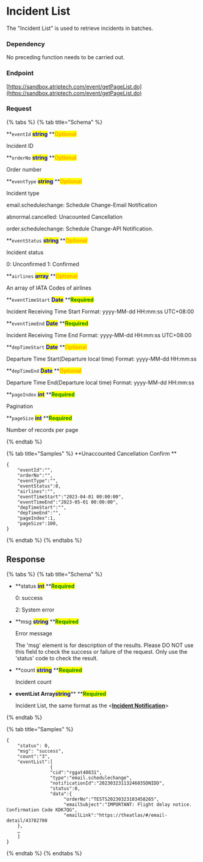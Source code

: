 # Incident List

The "Incident List" is used to retrieve incidents in batches.

### Dependency

No preceding function needs to be carried out.

### Endpoint
[https://sandbox.atriptech.com/event/getPageList.do](https://sandbox.atriptech.com/event/getPageList.do)

### Request

{% tabs %}
{% tab title="Schema" %}



**`eventId`  **<mark style="color:blue;">**string**</mark>**  **<mark style="color:orange;">**Optional**</mark>

Incident ID

**`orderNo`  **<mark style="color:blue;">**string**</mark>**  **<mark style="color:orange;">**Optional**</mark>

Order number

**`eventType`  **<mark style="color:blue;">**string**</mark>**  **<mark style="color:orange;">**Optional**</mark>

Incident type

email.schedulechange: Schedule Change-Email Notification

abnormal.cancelled: Unacounted Cancellation

order.schedulechange: Schedule Change-API Notification.

**`eventStatus`  **<mark style="color:blue;">**string**</mark>**  **<mark style="color:orange;">**Optional**</mark>

Incident status

0: Unconfirmed 
1: Confirmed

**`airlines`  **<mark style="color:blue;">**array**</mark>**  **<mark style="color:orange;">**Optional**</mark>

An array of IATA Codes of airlines

**`eventTimeStart`  **<mark style="color:blue;">**Date**</mark>**  **<mark style="color:green;">**Required**</mark>

Incident Receiving Time Start Format: yyyy-MM-dd HH:mm:ss UTC+08:00

**`eventTimeEnd`  **<mark style="color:blue;">**Date**</mark>**  **<mark style="color:green;">**Required**</mark>

Incident Receiving Time End Format: yyyy-MM-dd HH:mm:ss UTC+08:00

**`depTimeStart`  **<mark style="color:blue;">**Date**</mark>**  **<mark style="color:orange;">**Optional**</mark>

Departure Time Start(Departure local time) Format: yyyy-MM-dd HH:mm:ss

**`depTimeEnd`  **<mark style="color:blue;">**Date**</mark>**  **<mark style="color:orange;">**Optional**</mark>

Departure Time End(Departure local time) Format: yyyy-MM-dd HH:mm:ss

**`pageIndex`  **<mark style="color:blue;">**int**</mark>**  **<mark style="color:green;">**Required**</mark>

Pagination

**`pageSize`  **<mark style="color:blue;">**int**</mark>**  **<mark style="color:green;">**Required**</mark>

Number of records per page

{% endtab %}


{% tab title="Samples" %}
**Unaccounted Cancellation Confirm **
```
{
    "eventId":"",
    "orderNo":"",
    "eventType":"",
    "eventStatus":0,
    "airlines":"",
    "eventTimeStart":"2023-04-01 00:00:00",
    "eventTimeEnd":"2023-05-01 00:00:00",
    "depTimeStart":"",
    "depTimeEnd":"",
    "pageIndex":1,
    "pageSize":100,
}
```

{% endtab %}
{% endtabs %}


## Response

{% tabs %}
{% tab title="Schema" %}
*   **status **<mark style="color:blue;">**int**</mark>**  **<mark style="color:green;">**Required**</mark>

    0: success

    2: System error
*   **msg **<mark style="color:blue;">**string**</mark>**  **<mark style="color:green;">**Required**</mark>

    Error message
    
    The 'msg' element is for description of the results. Please DO NOT use this field to check the success or failure of the request. Only use the 'status' code to check the result.

*   **count **<mark style="color:blue;">**string**</mark>**  **<mark style="color:green;">**Required**</mark>

    Incident count
    
*   **eventList Array**<mark style="color:blue;">**string**</mark>**  **<mark style="color:green;">**Required**</mark>

    Incident List, the same format as the <**[**Incident Notification**](Incident-Notification.md)**>
    
{% endtab %}

{% tab title="Samples" %}
```
{
    "status": 0,
    "msg": "success",
    "count":"3",
    "eventList":[
                {
                "cid":"rggat40831",
                "type":"email.schedulechange",
                "notificationId":"20230323113246035DNIDD",
                "status":0,
                "data":{
                     "orderNo":"TESTS20230323103458265",
                     "emailSubject":"IMPORTANT: Flight delay notice. Confirmation Code KDK7QG",
                     "emailLink":"https://theatlas/#/email-detail/43782700
    },
    …
    ]
}
```
{% endtab %}
{% endtabs %}
